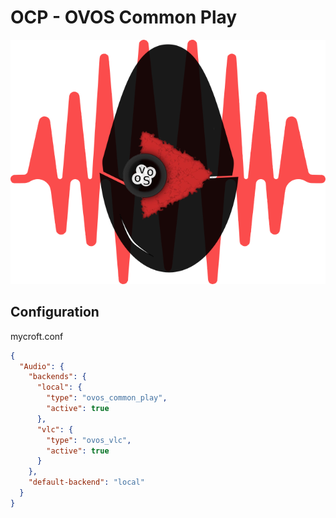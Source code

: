 # OCP - OVOS Common Play

![](./ovos_plugin_common_play/ocp/res/ui/images/ocp.png) 

## Configuration

mycroft.conf

```json
{
  "Audio": {
    "backends": {
      "local": {
        "type": "ovos_common_play",
        "active": true
      },
      "vlc": {
        "type": "ovos_vlc",
        "active": true
      }
    },
    "default-backend": "local"
  }
}
```